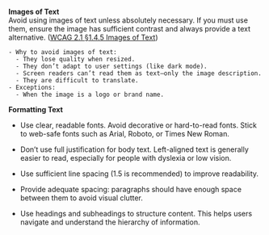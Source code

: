 

**Images of Text**  
Avoid using images of text unless absolutely necessary. If you must use them, ensure the image has sufficient contrast and always provide a text alternative. ([WCAG 2.1 §1.4.5 Images of Text](https://www.w3.org/WAI/WCAG21/Understanding/images-of-text.html))

    - Why to avoid images of text:
      - They lose quality when resized.
      - They don’t adapt to user settings (like dark mode).
      - Screen readers can’t read them as text—only the image description.
      - They are difficult to translate.
    - Exceptions:
      - When the image is a logo or brand name.


**Formatting Text**
- Use clear, readable fonts. Avoid decorative or hard-to-read fonts. Stick to web-safe fonts such as Arial, Roboto, or Times New Roman.

- Don’t use full justification for body text. Left-aligned text is generally easier to read, especially for people with dyslexia or low vision.

- Use sufficient line spacing (1.5 is recommended) to improve readability.
- Provide adequate spacing: paragraphs should have enough space between them to avoid visual clutter.
- Use headings and subheadings to structure content. This helps users navigate and understand the hierarchy of information.